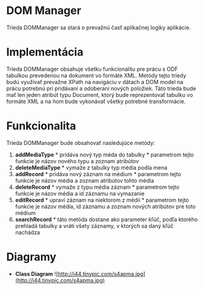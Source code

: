 # DOM Manager #
Trieda DOMManager sa stará o prevažnú časť aplikačnej logiky aplikácie.

# Implementácia #
Trieda DOMManager obsahuje všetku funkcionalitu pre prácu s ODF tabulkou prevedenou na dokument vo formáte XML. Metódy tejto triedy budú využívať prevažne XPath na navigáciu v dátach a DOM model na prácu potrebnú pri pridávaní a odoberaní nových položiek. Táto trieda bude mať len jeden atribút typu Document, ktorý bude reprezentovať tabulku vo formáte XML a na ňom bude vykonávať všetky potrebné transformácie.

# Funkcionalita #
Trieda DOMManager bude obsahovať nasledujúce metódy:

  1. **addMediaType**
    * pridáva nový typ méda do tabulky
    * parametrom tejto funkcie je názov nového typu a zoznam atribútov
  1. **deleteMediaType**
    * vymaže z tabulky typ média podla mena
  1. **addRecord**
    * pridáva nový záznam na médium
    * parametrom tejto funkcie je názov média a zoznam atribútov tohto média
  1. **deleteRecord**
    * vymaže z typu média záznam
    * parametrom tejto funkcie je názov média a id záznamu na vymazanie
  1. **editRecord**
    * upraví záznam na niektorom z médií
    * parametrom tejto funkcie je názov média, id záznamu a zoznam nových atribútov pre toto médium
  1. **searchRecord**
    * táto metóda dostane ako parameter kľúč, podľa ktorého prehladá tabulky a vráti všety záznamy, v ktorých sa daný kľúč nachádza

# Diagramy #
  * **Class Diagram**
![http://i44.tinypic.com/s4apma.jpg](http://i44.tinypic.com/s4apma.jpg)